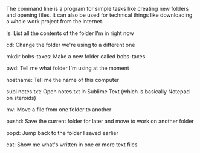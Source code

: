 The command line is a program for simple tasks like creating new folders and opening files. It can also be used for technical things like downloading a whole work project from the internet.

ls:
  List all the contents of the folder I'm in right now

cd:
  Change the folder we're using to a different one

mkdir bobs-taxes:
  Make a new folder called bobs-taxes

pwd:
  Tell me what folder I'm using at the moment

hostname:
  Tell me the name of this computer

subl notes.txt:
  Open notes.txt in Sublime Text (which is basically Notepad on steroids)

mv:
  Move a file from one folder to another

pushd:
  Save the current folder for later and move to work on another folder

popd:
  Jump back to the folder I saved earlier

cat:
  Show me what's written in one or more text files